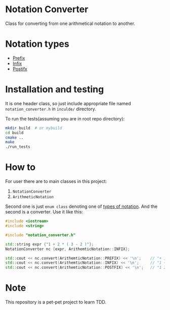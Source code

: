 # Notation Converter

Class for converting from one arithmetical notation to another. 

# Notation types

- [Prefix](https://en.wikipedia.org/wiki/Polish_notation)
- [Infix](https://en.wikipedia.org/wiki/Infix_notation)
- [Postifx](https://en.wikipedia.org/wiki/Reverse_Polish_notation)

# Installation and testing

It is one header class, so just include appropriate file named `notation_converter.h` in `inculde/` directory.

To run the tests(assuming you are in root repo directory):
```bash
mkdir build  # or mybuild
cd build
cmake ..
make
./run_tests
```

# How to

For user there are to main classes in this project:
1. `NotationConverter`
1. `ArithmeticNotation`

Second one is just `enum class` denoting one of [types of notation](#notation-types). And the second is a converter. 
Use it like this:
```c++
#include <iostream>
#include <string>

#include "notation_converter.h"

std::string expr {"1 + 2 * ( 3 - 2 )"};
NotationConverter nc {expr, ArithemticNotation::INFIX};

std::cout << nc.convert(ArithemticNotation::PREFIX) << '\n';    // "+ 1 * 2 - 3 2 "
std::cout << nc.convert(ArithemticNotation::INFIX) << '\n';     // "1 + 2 * ( 3 - 2 ) "
std::cout << nc.convert(ArithemticNotation::POSTFIX) << '\n';   // "1 2 3 2 - * + "

```

# Note

This repository is a pet-pet project to learn TDD.
